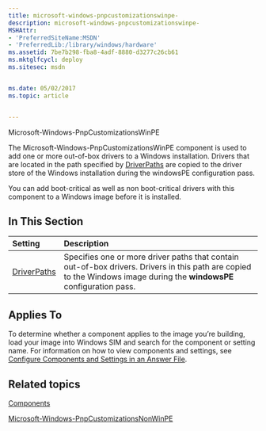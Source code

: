 ```yaml
---
title: microsoft-windows-pnpcustomizationswinpe-
description: microsoft-windows-pnpcustomizationswinpe-
MSHAttr:
- 'PreferredSiteName:MSDN'
- 'PreferredLib:/library/windows/hardware'
ms.assetid: 7be7b298-fba8-4adf-8880-d3277c26cb61
ms.mktglfcycl: deploy
ms.sitesec: msdn


ms.date: 05/02/2017
ms.topic: article


---
```

Microsoft-Windows-PnpCustomizationsWinPE

The Microsoft-Windows-PnpCustomizationsWinPE component is used to add one or more out-of-box drivers to a Windows installation. Drivers that are located in the path specified by [DriverPaths](microsoft-windows-pnpcustomizationswinpe-driverpaths.md) are copied to the driver store of the Windows installation during the windowsPE configuration pass.

You can add boot-critical as well as non boot-critical drivers with this component to a Windows image before it is installed.

## In This Section

| Setting                 | Description                                                                           |
|:------------------------|:--------------------------------------------------------------------------------------|
| [DriverPaths](microsoft-windows-pnpcustomizationswinpe-driverpaths.md) | Specifies one or more driver paths that contain out-of-box drivers. Drivers in this path are copied to the Windows image during the <strong>windowsPE</strong> configuration pass. |

## Applies To

To determine whether a component applies to the image you’re building, load your image into Windows SIM and search for the component or setting name. For information on how to view components and settings, see [Configure Components and Settings in an Answer File](https://docs.microsoft.com/en-us/windows-hardware/customize/desktop/wsim/configure-components-and-settings-in-an-answer-file).

## Related topics

[Components](components-b-unattend.md)

[Microsoft-Windows-PnpCustomizationsNonWinPE](microsoft-windows-pnpcustomizationsnonwinpe.md)

